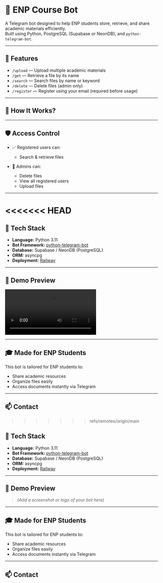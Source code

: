 # 🤖 ENP Course Bot

A Telegram bot designed to help ENP students store, retrieve, and share academic materials efficiently.  
Built using Python, PostgreSQL (Supabase or NeonDB), and `python-telegram-bot`.

---

## 📌 Features

- `/upload` — Upload multiple academic materials  
- `/get` — Retrieve a file by its name  
- `/search` — Search files by name or keyword  
- `/delete` — Delete files (admin only)  
- `/register` — Register using your email (required before usage)

---

## 🧠 How It Works?


---

## 🛡️ Access Control

- ✅ Registered users can:

  - Search & retrieve files  

- 🔐 Admins can:  
  - Delete files  
  - View all registered users  
  - Upload files 
---
<<<<<<< HEAD
=======

## 🚀 Tech Stack

- **Language:** Python 3.11  
- **Bot Framework:** [python-telegram-bot](https://github.com/python-telegram-bot/python-telegram-bot)  
- **Database:** Supabase / NeonDB (PostgreSQL)  
- **ORM:** asyncpg  
- **Deployment:** [Railway](https://railway.app)  

---

## 📸 Demo Preview

![start](start.gif.mp4)

---

## 🎓 Made for ENP Students

This bot is tailored for ENP students to:

- Share academic resources  
- Organize files easily  
- Access documents instantly via Telegram

---

## 📫 Contact
>>>>>>> refs/remotes/origin/main

## 🚀 Tech Stack

- **Language:** Python 3.11  
- **Bot Framework:** [python-telegram-bot](https://github.com/python-telegram-bot/python-telegram-bot)  
- **Database:** Supabase / NeonDB (PostgreSQL)  
- **ORM:** asyncpg  
- **Deployment:** [Railway](https://railway.app)  

---

## 📸 Demo Preview

> *(Add a screenshot or logo of your bot here)*

---

## 🎓 Made for ENP Students

This bot is tailored for ENP students to:

- Share academic resources  
- Organize files easily  
- Access documents instantly via Telegram

---

## 📫 Contact
